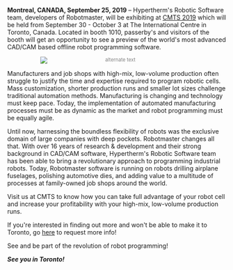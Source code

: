 **Montreal, CANADA, September 25, 2019** – Hypertherm's Robotic Software team, developers of Robotmaster, will be exhibiting at <a href="https://cmts.ca">CMTS 2019</a> which will be held from September 30 - October 3 at The International Centre in Toronto, Canada. Located in booth 1010, passerby's and visitors of the booth will get an opportunity to see a preview of the world's most advanced CAD/CAM based offline robot programming software.

<div style="font-size:80%; text-align: center; float:center;margin-bottom: 1em;color:grey;"><img src="/img/blog/waterjet-cutting.png" alt="alternate text" style="max-width:70%; display: block;margin-bottom: 0.2em; margin-left: auto; margin-right: auto;"></div>

Manufacturers and job shops with high-mix, low-volume production often struggle to justify the time and expertise required to program robotic cells. Mass customization, shorter production runs and smaller lot sizes challenge traditional automation methods. Manufacturing is changing and technology must keep pace. Today, the implementation of automated manufacturing processes must be as dynamic as the market and robot programming must be equally agile.

Until now, harnessing the boundless flexibility of robots was the exclusive domain of large companies with deep pockets. Robotmaster changes all that. With over 16 years of research & development and their strong background in CAD/CAM software, Hypertherm's Robotic Software team has been able to bring a revolutionary approach to programming industrial robots. Today, Robotmaster software is running on robots drilling airplane fuselages, polishing automotive dies, and adding value to a multitude of processes at family-owned job shops around the world. 

Visit us at CMTS to know how you can take full advantage of your robot cell and increase your profitability with your high-mix, low-volume production runs.

If you're interested in finding out more and won't be able to make it to Toronto, go <a href="https://www.robotmaster.com/en/contact/live-demo-request">here</a> to request more info!

See and be part of the revolution of robot programming!

***See you in Toronto!***
